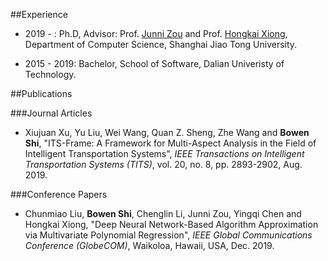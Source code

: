 

##Experience

* 2019 - :  Ph.D, Advisor: Prof. [Junni Zou](http://min.sjtu.edu.cn/zjn.htm) and Prof. [Hongkai Xiong](http://min.sjtu.edu.cn/xhk.htm), Department of Computer Science, Shanghai Jiao Tong University.

* 2015 - 2019: Bachelor, School of Software, Dalian Univeristy of Technology.


##Publications

###Journal Articles

* Xiujuan Xu, Yu Liu, Wei Wang, Quan Z. Sheng, Zhe Wang and **Bowen Shi**, "ITS-Frame: A Framework for Multi-Aspect Analysis in the Field of Intelligent Transportation Systems", *IEEE Transactions on Intelligent Transportation Systems (TITS)*, vol. 20, no. 8, pp. 2893-2902, Aug. 2019.

###Conference Papers

* Chunmiao Liu, **Bowen Shi**, Chenglin Li, Junni Zou, Yingqi Chen and Hongkai Xiong, "Deep Neural Network-Based Algorithm Approximation via Multivariate Polynomial Regression", *IEEE Global Communications Conference (GlobeCOM)*, Waikoloa, Hawaii, USA, Dec. 2019.
